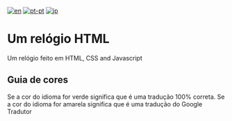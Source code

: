 [![en](https://img.shields.io/badge/lang-en--uk-darkgreen.svg)](https://github.com/staxhinho/Clock/blob/main/README.md)
[![pt-pt](https://img.shields.io/badge/lang-pt--pt-darkgreen.svg)](https://github.com/staxhinho/Clock/blob/main/README/README.pt-pt.md)
[![jp](https://img.shields.io/badge/lang-jp--jp-yellow.svg)](https://github.com/staxhinho/Clock/blob/main/README/README.pt-pt.md)
# Um relógio HTML 
Um relógio feito em HTML, CSS and Javascript
## Guia de cores
Se a cor do idioma for verde significa que é uma tradução 100% correta.
Se a cor do idioma for amarela significa que é uma tradução do Google Tradutor

